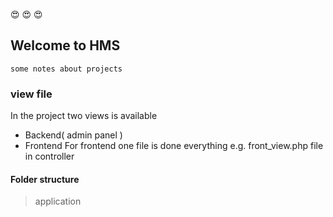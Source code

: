 :heart_eyes: :heart_eyes: :heart_eyes:

## Welcome to HMS

```
some notes about projects
```

### view file

In the project two views is available

- Backend( admin panel )
- Frontend
  For frontend one file is done everything e.g. front_view.php file in controller

#### Folder structure
> application

